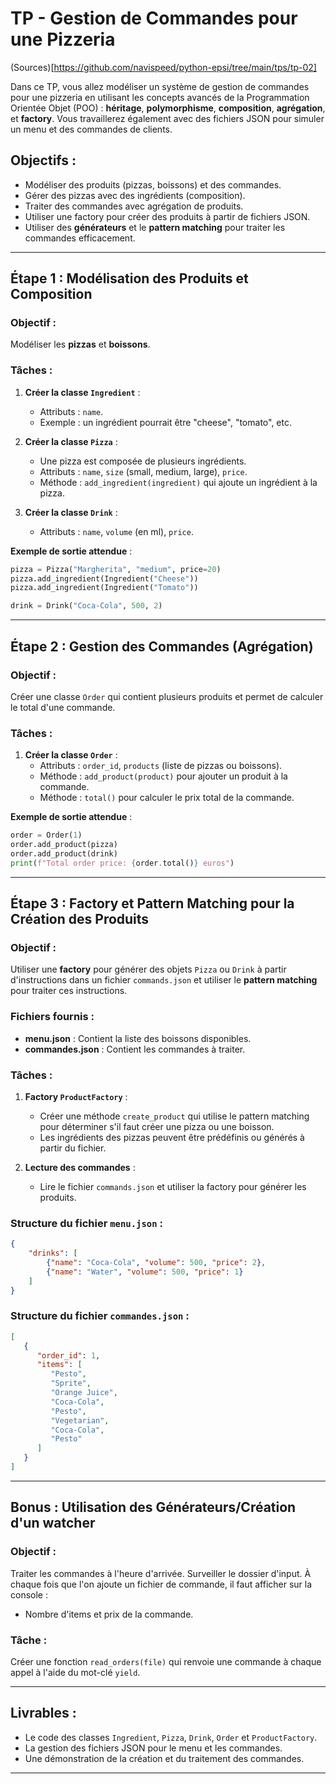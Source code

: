 # **TP - Gestion de Commandes pour une Pizzeria**

(Sources)[https://github.com/navispeed/python-epsi/tree/main/tps/tp-02]

Dans ce TP, vous allez modéliser un système de gestion de commandes pour une pizzeria en utilisant les concepts avancés de la Programmation Orientée Objet (POO) : **héritage**, **polymorphisme**, **composition**, **agrégation**, et **factory**. Vous travaillerez également avec des fichiers JSON pour simuler un menu et des commandes de clients.

## **Objectifs :**
- Modéliser des produits (pizzas, boissons) et des commandes.
- Gérer des pizzas avec des ingrédients (composition).
- Traiter des commandes avec agrégation de produits.
- Utiliser une factory pour créer des produits à partir de fichiers JSON.
- Utiliser des **générateurs** et le **pattern matching** pour traiter les commandes efficacement.

---

## **Étape 1 : Modélisation des Produits et Composition**

### Objectif :
Modéliser les **pizzas** et **boissons**.

### Tâches :

1. **Créer la classe `Ingredient`** :
   - Attributs : `name`.
   - Exemple : un ingrédient pourrait être "cheese", "tomato", etc.

2. **Créer la classe `Pizza`** :
   - Une pizza est composée de plusieurs ingrédients.
   - Attributs : `name`, `size` (small, medium, large), `price`.
   - Méthode : `add_ingredient(ingredient)` qui ajoute un ingrédient à la pizza.

3. **Créer la classe `Drink`** :
   - Attributs : `name`, `volume` (en ml), `price`.

**Exemple de sortie attendue** :
```python
pizza = Pizza("Margherita", "medium", price=20)
pizza.add_ingredient(Ingredient("Cheese"))
pizza.add_ingredient(Ingredient("Tomato"))

drink = Drink("Coca-Cola", 500, 2)
```

---

## **Étape 2 : Gestion des Commandes (Agrégation)**

### Objectif :
Créer une classe `Order` qui contient plusieurs produits et permet de calculer le total d'une commande.

### Tâches :

1. **Créer la classe `Order`** :
   - Attributs : `order_id`, `products` (liste de pizzas ou boissons).
   - Méthode : `add_product(product)` pour ajouter un produit à la commande.
   - Méthode : `total()` pour calculer le prix total de la commande.

**Exemple de sortie attendue** :
```python
order = Order(1)
order.add_product(pizza)
order.add_product(drink)
print(f"Total order price: {order.total()} euros")
```

---

## **Étape 3 : Factory et Pattern Matching pour la Création des Produits**

### Objectif :
Utiliser une **factory** pour générer des objets `Pizza` ou `Drink` à partir d'instructions dans un fichier `commands.json` et utiliser le **pattern matching** pour traiter ces instructions.

### Fichiers fournis :
- **menu.json** : Contient la liste des boissons disponibles.
- **commandes.json** : Contient les commandes à traiter.

### Tâches :

1. **Factory `ProductFactory`** :
   - Créer une méthode `create_product` qui utilise le pattern matching pour déterminer s'il faut créer une pizza ou une boisson.
   - Les ingrédients des pizzas peuvent être prédéfinis ou générés à partir du fichier.

2. **Lecture des commandes** :
   - Lire le fichier `commands.json` et utiliser la factory pour générer les produits.

### Structure du fichier `menu.json` :
```json
{
    "drinks": [
        {"name": "Coca-Cola", "volume": 500, "price": 2},
        {"name": "Water", "volume": 500, "price": 1}
    ]
}
```

### Structure du fichier `commandes.json` :
```json
[
   {
      "order_id": 1,
      "items": [
         "Pesto",
         "Sprite",
         "Orange Juice",
         "Coca-Cola",
         "Pesto",
         "Vegetarian",
         "Coca-Cola",
         "Pesto"
      ]
   }
]
```

---

## **Bonus : Utilisation des Générateurs/Création d'un watcher**

### Objectif :
Traiter les commandes à l'heure d'arrivée. Surveiller le dossier d'input. À chaque fois que l'on ajoute un fichier de commande, il faut afficher sur la console :
- Nombre d'items et prix de la commande.

### Tâche :
Créer une fonction `read_orders(file)` qui renvoie une commande à chaque appel à l'aide du mot-clé `yield`.

---

## **Livrables** :
- Le code des classes `Ingredient`, `Pizza`, `Drink`, `Order` et `ProductFactory`.
- La gestion des fichiers JSON pour le menu et les commandes.
- Une démonstration de la création et du traitement des commandes.

---